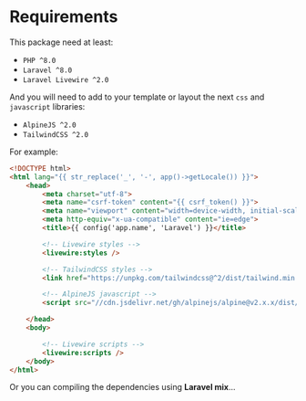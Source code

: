 # Requirements

This package need at least:

- `PHP ^8.0`
- `Laravel ^8.0`
- `Laravel Livewire ^2.0`

And you will need to add to your template or layout the next `css` and `javascript` libraries:

- `AlpineJS ^2.0`
- `TailwindCSS ^2.0`

For example:

```html 
<!DOCTYPE html>
<html lang="{{ str_replace('_', '-', app()->getLocale()) }}">
    <head>
        <meta charset="utf-8">
        <meta name="csrf-token" content="{{ csrf_token() }}">
        <meta name="viewport" content="width=device-width, initial-scale=1, shrink-to-fit=no">
        <meta http-equiv="x-ua-compatible" content="ie=edge">
        <title>{{ config('app.name', 'Laravel') }}</title>

        <!-- Livewire styles -->
        <livewire:styles />

        <!-- TailwindCSS styles -->
        <link href="https://unpkg.com/tailwindcss@^2/dist/tailwind.min.css" rel="stylesheet">

        <!-- AlpineJS javascript -->
        <script src="//cdn.jsdelivr.net/gh/alpinejs/alpine@v2.x.x/dist/alpine.min.js" defer></script>

    </head>
    <body>

        <!-- Livewire scripts -->
        <livewire:scripts />
    </body>
</html>
```
Or you can compiling the dependencies using **Laravel mix**...
